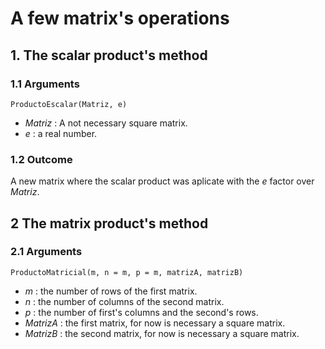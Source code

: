 # A few matrix's operations

## 1. The scalar product's method

### 1.1 Arguments

    ProductoEscalar(Matriz, e)

- *Matriz* : A not necessary square matrix.
- *e* : a real number.

### 1.2 Outcome

A new matrix where the scalar product was aplicate with the *e* factor over *Matriz*.

## 2 The matrix product's method

### 2.1 Arguments

    ProductoMatricial(m, n = m, p = m, matrizA, matrizB)

- *m* : the number of rows of the first matrix.
- *n* : the number of columns of the second matrix.
- *p* : the number of first's columns and the second's rows.
- *MatrizA* : the first matrix, for now is necessary a square matrix.
- *MatrizB* : the second matrix, for now is necessary a square matrix.

